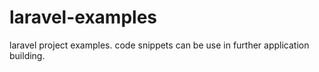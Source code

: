 # laravel-examples
laravel project examples. code snippets can be use in further application building.

